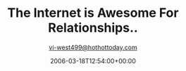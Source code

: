 ---
title: 'The Internet is Awesome For Relationships..'
posts: 1
hash: 't482'
author: 'vi-west499@hothottoday.com'
date: 2006-03-18T12:54:00+00:00
sources:
  - http://forums.tokipona.org/viewtopic.php%3Ft=482.html
---